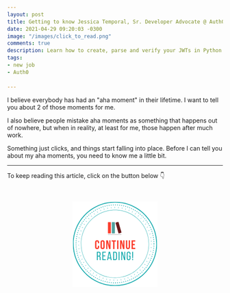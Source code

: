 ```yaml
---
layout: post
title: Getting to know Jessica Temporal, Sr. Developer Advocate @ Auth0
date: 2021-04-29 09:20:03 -0300
image: "/images/click_to_read.png"
comments: true
description: Learn how to create, parse and verify your JWTs in Python using PyJWT
tags:
- new job
- Auth0

---
```

I believe everybody has had an "aha moment" in their lifetime. I want to tell you about 2 of those moments for me.

I also believe people mistake aha moments as something that happens out of nowhere, but when in reality, at least for me, those happen after much work.

Something just clicks, and things start falling into place. Before I can tell you about my aha moments, you need to know me a little bit.

***

To keep reading this article, click on the button below 👇

<br> <center> <a href="https://auth0.com/blog/jessica-temporal-sr-developer-advocate-auth0/ "> <img src="/images/keep_reading.png"/> </a> </center>